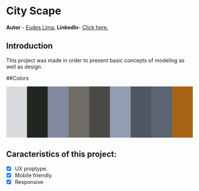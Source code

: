 # City Scape
**Autor** - [Eudes Lima.](www.eudeslima.com)
**LinkedIn**- [Click here.](https://www.linkedin.com/in/eudeslimaar/)

## Introduction

This project was made in order to present basic concepts of modeling as well as design.

##Colors

![Colores](./media/Palette.png)

## Caracteristics of this project:


 - [x] UX proptype.
 - [x] Mobile friendly.
 - [x] Responsive